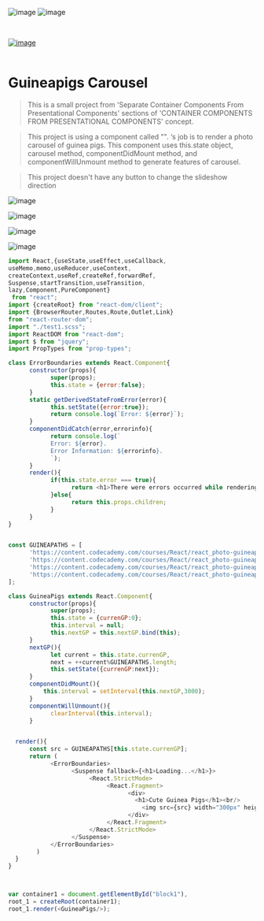 ![image](https://img.shields.io/badge/JavaScript-black?style=for-the-badge&logo=javascript)  ![image](https://img.shields.io/badge/ReactJS-black?style=for-the-badge&logo=react)

<br>

[![image](https://user-images.githubusercontent.com/82598726/175697552-f960b057-9e97-4c3e-a3e2-f2b5f7876de9.png)](https://www.codecademy.com/courses/react-101/lessons/container-presentational-components/exercises/container-presentational-components-intro)
<br><br>


# Guineapigs Carousel

> This is a small project from 'Separate Container Components From Presentational Components' sections of 'CONTAINER COMPONENTS FROM PRESENTATIONAL COMPONENTS' concept.

> This project is using a component called "<GuineaPigs />". <GuineaPigs />‘s job is to render a photo carousel of guinea pigs. This component uses this.state object, carousel method, componentDidMount method, and componentWillUnmount method to generate features of carousel.

> This project doesn't have any button to change the slideshow direction

![image](https://user-images.githubusercontent.com/82598726/175994031-e5749841-c330-405f-9efb-8ce5141f4dcc.png)

![image](https://user-images.githubusercontent.com/82598726/175994115-21394187-4026-4397-9fce-9d09e449b9f3.png)


![image](https://user-images.githubusercontent.com/82598726/175994060-43b422c7-198e-4cfb-a8bd-b7a714a86108.png)


![image](https://user-images.githubusercontent.com/82598726/175994465-645299f1-34ff-46ad-b355-060c70762a93.png)


```javascript
import React,{useState,useEffect,useCallback,
useMemo,memo,useReducer,useContext,
createContext,useRef,createRef,forwardRef,
Suspense,startTransition,useTransition,
lazy,Component,PureComponent}
 from "react";
import {createRoot} from "react-dom/client";
import {BrowserRouter,Routes,Route,Outlet,Link}
from "react-router-dom";
import "./test1.scss";
import ReactDOM from "react-dom";
import $ from "jquery";
import PropTypes from "prop-types";

class ErrorBoundaries extends React.Component{
      constructor(props){
            super(props);
            this.state = {error:false};
      }
      static getDerivedStateFromError(error){
            this.setState({error:true});
            return console.log(`Error: ${error}`);
      }
      componentDidCatch(error,errorinfo){
            return console.log(`
            Error: ${error}.
            Error Information: ${errorinfo}.
            `);
      }
      render(){
            if(this.state.error === true){
                  return <h1>There were errors occurred while rendering component contents!!!</h1>
            }else{
                  return this.props.children;
            }
      }
}


const GUINEAPATHS = [
      'https://content.codecademy.com/courses/React/react_photo-guineapig-1.jpg',
      'https://content.codecademy.com/courses/React/react_photo-guineapig-2.jpg',
      'https://content.codecademy.com/courses/React/react_photo-guineapig-3.jpg',
      'https://content.codecademy.com/courses/React/react_photo-guineapig-4.jpg'
];

class GuineaPigs extends React.Component{
      constructor(props){
            super(props);
            this.state = {currenGP:0};
            this.interval = null;
            this.nextGP = this.nextGP.bind(this);
      }
      nextGP(){
            let current = this.state.currenGP,
            next = ++current%GUINEAPATHS.length;
            this.setState({currenGP:next});
      }
      componentDidMount(){
          this.interval = setInterval(this.nextGP,3000);
      }
      componentWillUnmount(){
            clearInterval(this.interval);
      }


  render(){
      const src = GUINEAPATHS[this.state.currenGP];
      return (
            <ErrorBoundaries>
                  <Suspense fallback={<h1>Loading...</h1>}>
                       <React.StrictMode>
                            <React.Fragment>
                                  <div>
                                    <h1>Cute Guinea Pigs</h1><br/>
                                      <img src={src} width="300px" height="300px" alt="Guineapigs"/>
                                  </div>
                            </React.Fragment>
                       </React.StrictMode>
                  </Suspense>
            </ErrorBoundaries>
        )
  }
}



var container1 = document.getElementById("block1"),
root_1 = createRoot(container1);
root_1.render(<GuineaPigs/>);
```


